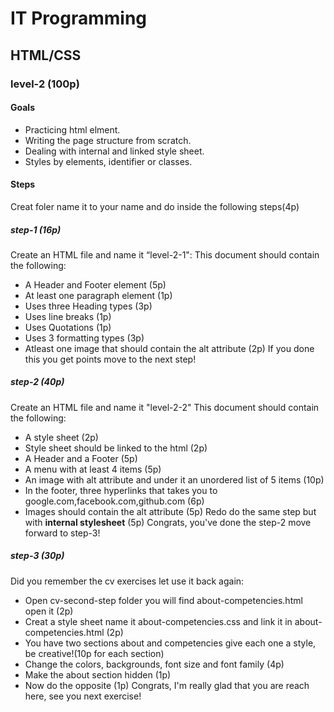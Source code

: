 # IT Programming

## HTML/CSS

### level-2 (100p)

#### Goals
- Practicing html elment.
- Writing the page structure from scratch.
- Dealing with internal and linked style sheet.
- Styles by elements, identifier or classes.

#### Steps
Creat foler name it to your name and do inside the following steps(4p)

##### step-1 (16p)
Create an HTML file and name it “level-2-1": This document should contain the following:
- A Header and Footer element (5p)
- At least one paragraph element (1p)
- Uses three Heading types (3p)
- Uses line breaks (1p)
- Uses Quotations (1p)
- Uses 3 formatting types (3p)
- Atleast one image that should contain the alt attribute (2p) 
If you done this you get points move to the next step!

##### step-2 (40p)
Create an HTML file and name it "level-2-2" This document should contain the following:
- A style sheet (2p)
- Style sheet should be linked to the html (2p)
- A Header and a Footer (5p)
- A menu with at least 4 items (5p)
- An image with alt attribute and under it an unordered list of 5 items (10p)
- In the footer, three hyperlinks that takes you to google.com,facebook.com,github.com (6p)
- Images should contain the alt attribute (5p)
Redo do the same step but with **internal stylesheet** (5p)
Congrats, you've done the step-2 move forward to step-3!

##### step-3 (30p)
Did you remember the cv exercises let use it back again:
- Open cv-second-step folder you will find about-competencies.html open it (2p)
- Creat a style sheet name it about-competencies.css and link it in about-competencies.html (2p)
- You have two sections about and competencies give each one a style, be creative!(10p for each section)
- Change the colors, backgrounds, font size and font family (4p)
- Make the about section hidden (1p)
- Now do the opposite (1p)
Congrats, I'm really glad that you are reach here, see you next exercise!
